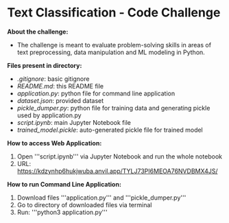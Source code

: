 # Text Classification - Code Challenge

**About the challenge:**
- The challenge is meant to evaluate problem-solving skills in areas of text preprocessing, data manipulation and ML modeling in Python.

**Files present in directory:**
- _.gitignore_: basic gitignore
- _README.md_: this README file
- _application.py_: python file for command line application
- _dataset.json_: provided dataset
- _pickle_dumper.py_: python file for training data and generating pickle used by application.py
- _script.ipynb_: main Jupyter Notebook file
- _trained_model.pickle_: auto-generated pickle file for trained model

**How to access Web Application:**
1. Open '''script.ipynb''' via Jupyter Notebook and run the whole notebook
2. URL: https://kdzynhp6hukjwuba.anvil.app/TYLJ73PI6MEOA76NVDBMX4JS/

**How to run Command Line Application:**
1. Download files '''application.py''' and '''pickle_dumper.py'''
2. Go to directory of downloaded files via terminal
3. Run: '''python3 application.py'''